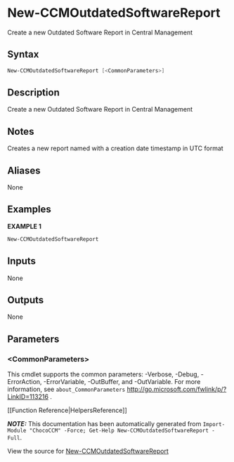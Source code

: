 ﻿# New-CCMOutdatedSoftwareReport

<!-- This documentation is automatically generated from /New-CCMOutdatedSoftwareReport.ps1 using GenerateDocs.ps1. Contributions are welcome at the original location(s). -->

Create a new Outdated Software Report in Central Management

## Syntax

~~~powershell
New-CCMOutdatedSoftwareReport [<CommonParameters>]
~~~

## Description

Create a new Outdated Software Report in Central Management

## Notes

Creates a new report named with a creation date timestamp in UTC format

## Aliases

None

## Examples

 **EXAMPLE 1**

~~~powershell
New-CCMOutdatedSoftwareReport

~~~ 

## Inputs

None

## Outputs

None

## Parameters
 
### &lt;CommonParameters&gt;

This cmdlet supports the common parameters: -Verbose, -Debug, -ErrorAction, -ErrorVariable, -OutBuffer, and -OutVariable. For more information, see `about_CommonParameters` http://go.microsoft.com/fwlink/p/?LinkID=113216 .



[[Function Reference|HelpersReference]]

***NOTE:*** This documentation has been automatically generated from `Import-Module "ChocoCCM" -Force; Get-Help New-CCMOutdatedSoftwareReport -Full`.

View the source for [New-CCMOutdatedSoftwareReport](/New-CCMOutdatedSoftwareReport.ps1)
